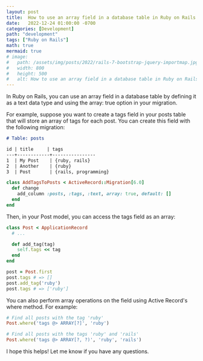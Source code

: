 ```yaml
---
layout: post
title:  How to use an array field in a database table in Ruby on Rails
date:   2022-12-24 01:00:00 -0700
categories: [Development]
path: "development"
tags: ["Ruby on Rails"]
math: true
mermaid: true
# image:
#   path: /assets/img/posts/2022/rails-7-bootstrap-jquery-importmap.jpg
#   width: 800
#   height: 500
#   alt: How to use an array field in a database table in Ruby on Rails
---
```


In Ruby on Rails, you can use an array field in a database table by defining it as a text data type and using the array: true option in your migration.

For example, suppose you want to create a tags field in your posts table that will store an array of tags for each post. You can create this field with the following migration:

```markdown
# Table: posts

id | title     | tags
---+------------+----------------
1  | My Post    | {ruby, rails}
2  | Another    | {ruby}
3  | Post       | {rails, programming}

 ```

```ruby
class AddTagsToPosts < ActiveRecord::Migration[6.0]
  def change
    add_column :posts, :tags, :text, array: true, default: []
  end
end
```
Then, in your Post model, you can access the tags field as an array:

```ruby
class Post < ApplicationRecord
  # ...

  def add_tag(tag)
    self.tags << tag
  end
end

post = Post.first
post.tags # => []
post.add_tag('ruby')
post.tags # => ['ruby']
```

You can also perform array operations on the field using Active Record's where method. For example:
```ruby
# Find all posts with the tag 'ruby'
Post.where('tags @> ARRAY[?]', 'ruby')

# Find all posts with the tags 'ruby' and 'rails'
Post.where('tags @> ARRAY[?, ?)', 'ruby', 'rails')
```

I hope this helps! Let me know if you have any questions.

<br />